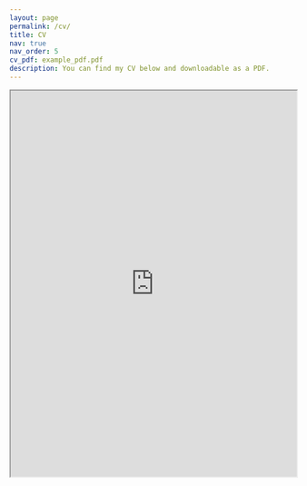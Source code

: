 ```yaml
---
layout: page
permalink: /cv/
title: CV
nav: true
nav_order: 5
cv_pdf: example_pdf.pdf
description: You can find my CV below and downloadable as a PDF.
---
```


<iframe width="100%" height="680" src="https://drive.google.com/file/d/1a8xCgxkAc1XZ2z-93Kq3SO1jJf7ddWYv/preview"></iframe>

